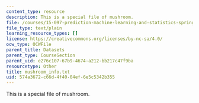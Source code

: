 ```yaml
---
content_type: resource
description: This is a special file of mushroom.
file: /courses/15-097-prediction-machine-learning-and-statistics-spring-2012/574a3672c66d4f4004ef6e5c5342b355_mushroom_info.txt
file_type: text/plain
learning_resource_types: []
license: https://creativecommons.org/licenses/by-nc-sa/4.0/
ocw_type: OCWFile
parent_title: Datasets
parent_type: CourseSection
parent_uid: e276c107-67b9-4674-a212-bb217c47f9ba
resourcetype: Other
title: mushroom_info.txt
uid: 574a3672-c66d-4f40-04ef-6e5c5342b355
---
```

This is a special file of mushroom.